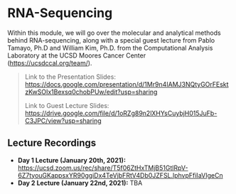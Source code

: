 # RNA-Sequencing
Within this module, we will go over the molecular and analytical methods behind RNA-sequencing, along with a special guest lecture from Pablo Tamayo, Ph.D and William Kim, Ph.D. from the Computational Analysis Laboratory at the UCSD Moores Cancer Center (https://ucsdccal.org/team/).

> Link to the Presentation Slides: https://docs.google.com/presentation/d/1Mr9n4IAMJ3NQtyGOrFEsktzKwSOIx1Bexsq0chobPUw/edit?usp=sharing
>
> Link to Guest Lecture Slides: https://drive.google.com/file/d/1oRZg89n2lXHYsCuybjH015JuFb-C3JPC/view?usp=sharing

## Lecture Recordings

* **Day 1 Lecture (January 20th, 2021):** https://ucsd.zoom.us/rec/share/T5f06ZtHxTMjB51GtlRpV-6Z7tyouGKappsxYR90ggiDx4TeVjbFRtV4Db0JZFSL.lphvpFfiIaVIgeCn
* **Day 2 Lecture (January 22nd, 2021):** TBA
